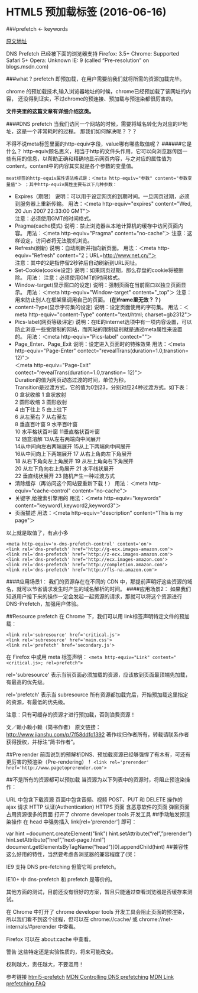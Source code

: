 # HTML5 预加载标签  (2016-06-16)

###prefetch <- keywords

[原文地址](http://www.jianshu.com/p/7f58ddfc1392/)

DNS Prefetch 已经被下面的浏览器支持
Firefox: 3.5+
Chrome: Supported
Safari 5+
Opera: Unknown
IE: 9 (called “Pre-resolution” on blogs.msdn.com)

###what ? 
prefetch 即预加载，在用户需要前我们就将所需的资源加载完毕。

chrome 的预加载技术,输入浏览器地址的时候，chrome已经预加载了该网址的内容， 还没得到证实，不过chrome的预连接、预加载与预渲染都很厉害的。

**文件夹里的这篇文章有详细介绍这类。**

####DNS prefetch
当我们访问一个网站的时候，需要将域名转化为对应的IP地址，这是一个非常耗时的过程。
那我们如何解决呢？？？

不得不说meta标签里面的http-equiv字段，value哪有哪些取值呢？
######它是什么？
http-equiv顾名思义，相当于http的文件头作用，它可以向浏览器传回一些有用的信息，以帮助正确和精确地显示网页内容，与之对应的属性值为content，content中的内容其实就是各个参数的变量值。   
```
meat标签的http-equiv属性语法格式是：＜meta http-equiv="参数" content="参数变量值"＞ ；其中http-equiv属性主要有以下几种参数：
```

* Expires（期限）
说明：可以用于设定网页的到期时间。一旦网页过期，必须到服务器上重新传输。
用法：＜meta http-equiv="expires" content="Wed, 20 Jun 2007 22:33:00 GMT"＞  
注意：必须使用GMT的时间格式。 
* Pragma(cache模式) 
说明：禁止浏览器从本地计算机的缓存中访问页面内容。
用法：＜meta http-equiv="Pragma" content="no-cache"＞ 
注意：这样设定，访问者将无法脱机浏览。
* Refresh(刷新)
说明：自动刷新并指向新页面。 
用法：＜meta http-equiv="Refresh" content="2；URL=http://www.net.cn/"＞  
注意：其中的2是指停留2秒钟后自动刷新到URL网址。 
* Set-Cookie(cookie设定) 
说明：如果网页过期，那么存盘的cookie将被删除。 
用法：<meta http-equiv="Set-Cookie" content="cookievalue=xxx;expires=Friday,12-Jan-200118:18:18GMT；path=/">
注意：必须使用GMT的时间格式。
* Window-target(显示窗口的设定) 
说明：强制页面在当前窗口以独立页面显示。 
用法：＜meta http-equiv="Window-target" content="_top"＞ 
注意：用来防止别人在框架里调用自己的页面。 **(在iframe里无效？？)**
* content-Type(显示字符集的设定) 
说明：设定页面使用的字符集。
用法：＜meta http-equiv="content-Type" content="text/html; charset=gb2312"＞  
* Pics-label(网页等级评定) 
说明：在IE的internet选项中有一项内容设置，可以防止浏览一些受限制的网站，而网站的限制级别就是通过meta属性来设置的。
用法：＜meta http-equiv="Pics-label" contect=""＞
* Page_Enter、Page_Exit 
说明：设定进入页面时的特殊效果
用法：＜meta http-equiv="Page-Enter"    contect="revealTrans(duration=1.0,transtion=    12)"＞   
     ＜meta http-equiv="Page-Exit"    contect="revealTrans(duration=1.0,transtion=    12)"＞   
      Duration的值为网页动态过渡的时间，单位为秒。  
      Transition是过渡方式，它的值为0到23，分别对应24种过渡方式。如下表：  
      0    盒状收缩    1    盒状放射  
      2    圆形收缩    3    圆形放射  
      4    由下往上    5    由上往下  
      6    从左至右    7    从右至左  
      8    垂直百叶窗    9    水平百叶窗  
      10    水平格状百叶窗    11垂直格状百叶窗  
      12    随意溶解    13从左右两端向中间展开  
      14从中间向左右两端展开    15从上下两端向中间展开  
      16从中间向上下两端展开    17    从右上角向左下角展开  
      18    从右下角向左上角展开    19    从左上角向右下角展开  
      20    从左下角向右上角展开    21    水平线状展开  
      22    垂直线状展开    23    随机产生一种过渡方式  
* 清除缓存（再访问这个网站要重新下载！） 
用法：＜meta http-equiv="cache-control" content="no-cache"＞
* 关键字,给搜索引擎用的 
用法：＜meta http-equiv="keywords" content="keyword1,keyword2,keyword3"＞  
* 页面描述 
用法：＜meta http-equiv="description" content="This is my page"＞

以上就是取值了，有点小多

```
<meta http-equiv='x-dns-prefetch-control' content='on'>
<link rel='dns-prefetch' href='http://g-ecx.images-amazon.com'>
<link rel='dns-prefetch' href='http://z-ecx.images-amazon.com'>
<link rel='dns-prefetch' href='http://ecx.images-amazon.com'>
<link rel='dns-prefetch' href='http://completion.amazon.com'>
<link rel='dns-prefetch' href='http://fls-na.amazon.com'>
```

####应用场景1：
我们的资源存在在不同的 CDN 中，那提前声明好这些资源的域名，就可以节省请求发生时产生的域名解析的时间。
####应用场景2：
如果我们知道用户接下来的操作一定会发起一起资源的请求，那就可以将这个资源进行 DNS-Prefetch，加强用户体验。


##Resource prefetch
在 Chrome 下，我们可以用 link标签声明特定文件的预加载：

```
<link rel='subresource' href='critical.js'>
<link rel='subresource' href='main.css'>
<link rel='prefetch' href='secondary.js'>
```
在 Firefox 中或用 meta 标签声明：
```<meta http-equiv="Link" content="<critical.js>; rel=prefetch">```

rel='subresource' 表示当前页面必须加载的资源，应该放到页面最顶端先加载，有最高的优先级。

rel='prefetch' 表示当 subresource 所有资源都加载完后，开始预加载这里指定的资源，有最低的优先级。

注意：只有可缓存的资源才进行预加载，否则浪费资源！

文／赖小赖小赖（简书作者）
原文链接：http://www.jianshu.com/p/7f58ddfc1392
著作权归作者所有，转载请联系作者获得授权，并标注“简书作者”。


##Pre render
前面说到的预解析DNS、预加载资源已经够强悍了有木有，可还有更厉害的预渲染（Pre-rendering）！
```<link rel='prerender' href='http://www.pagetoprerender.com'>```

##不是所有的资源都可以预加载
当资源为以下列表中的资源时，将阻止预渲染操作：

URL 中包含下载资源
页面中包含音频、视频
POST、PUT 和 DELETE 操作的 ajax 请求
HTTP 认证(Authentication)
HTTPS 页面
含恶意软件的页面
弹窗页面
占用资源很多的页面
打开了 chrome developer tools 开发工具
##手动触发预渲染操作
在 head 中强势插入 link[rel='prerender'] 即可：

var hint =document.createElement("link")
hint.setAttribute(“rel”,”prerender”)
hint.setAttribute(“href”,”next-page.html”)
document.getElementsByTagName(“head”)[0].appendChild(hint)
##兼容性
这么好用的特性，当然要考虑各浏览器的兼容程度了(哭：

IE9 支持 DNS pre-fetching 但管它叫 prefetch。

IE10+ 中 dns-prefetch 和 prefetch 是等价的。

其他方面的测试，目前还没有很好的方案，暂且只能通过查看浏览器是否缓存来测试。

在 Chrome 中打开了 chrome developer tools 开发工具会阻止页面的预渲染，所以我们看不到这个过程，但可以在 chrome://cache/ 或 chrome://net-internals/#prerender 中查看。

Firefox 可以在 about:cache 中查看。

警告
这些特定还是实验性质的，将来可能改变。

权利越大，责任越大，不要滥用！

参考链接
[html5-prefetch](https://medium.com/@luisvieira_gmr/html5-prefetch-1e54f6dda15d/)
[MDN Controlling DNS prefetching](https://developer.mozilla.org/en-US/docs/Web/HTTP/Controlling_DNS_prefetching/)
[MDN Link prefetching FAQ](https://developer.mozilla.org/en-US/docs/Web/HTTP/Link_prefetching_FAQ/)

